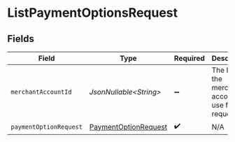 # ListPaymentOptionsRequest


## Fields

| Field                                                                   | Type                                                                    | Required                                                                | Description                                                             |
| ----------------------------------------------------------------------- | ----------------------------------------------------------------------- | ----------------------------------------------------------------------- | ----------------------------------------------------------------------- |
| `merchantAccountId`                                                     | *JsonNullable\<String>*                                                 | :heavy_minus_sign:                                                      | The ID of the merchant account to use for this request.                 |
| `paymentOptionRequest`                                                  | [PaymentOptionRequest](../../models/components/PaymentOptionRequest.md) | :heavy_check_mark:                                                      | N/A                                                                     |